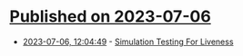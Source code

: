 # [Published on 2023-07-06](index.md)

* [2023-07-06, 12:04:49](https://lobste.rs/s/ciw36z/simulation_testing_for_liveness) - [Simulation Testing For Liveness](https://tigerbeetle.com/blog/2023-07-06-simulation-testing-for-liveness/)
